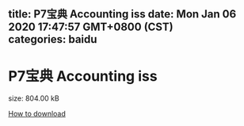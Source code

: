 
title: P7宝典 Accounting iss
date: Mon Jan 06 2020 17:47:57 GMT+0800 (CST)    
categories: baidu
---

# P7宝典 Accounting iss
size: 804.00 kB
 
 

[How to download](https://bpcam.bemobtrk.com/go/2ceec3aa-1ca2-46d6-b9ff-aaa5c184517c?jno=2834)